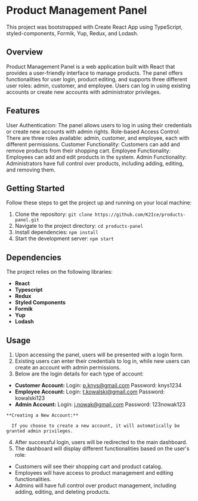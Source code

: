 
# Product Management Panel

This project was bootstrapped with Create React App using TypeScript, styled-components, Formik, Yup, Redux, and Lodash.

## Overview

Product Management Panel is a web application built with React that provides a user-friendly interface to manage products. The panel offers functionalities for user login, product editing, and supports three different user roles: admin, customer, and employee. Users can log in using existing accounts or create new accounts with administrator privileges.

## Features

User Authentication: The panel allows users to log in using their credentials or create new accounts with admin rights.
Role-based Access Control: There are three roles available: admin, customer, and employee, each with different permissions.
Customer Functionality: Customers can add and remove products from their shopping cart.
Employee Functionality: Employees can add and edit products in the system.
Admin Functionality: Administrators have full control over products, including adding, editing, and removing them.

## Getting Started

Follow these steps to get the project up and running on your local machine:

1. Clone the repository: `git clone https://github.com/K2Ice/products-panel.git`
2. Navigate to the project directory: `cd products-panel`
3. Install dependencies: `npm install`
4. Start the development server: `npm start`

## Dependencies

The project relies on the following libraries:

- **React**
- **Typescript**
- **Redux**
- **Styled Components**
- **Formik**
- **Yup**
- **Lodash**

## Usage

1.  Upon accessing the panel, users will be presented with a login form.
2.  Existing users can enter their credentials to log in, while new users can create an account with admin permissions.
3.  Below are the login details for each type of account:
   -  **Customer Account:**
    Login: p.knys@gmail.com
    Password: knys1234
   -  **Employee Account:**
    Login: t.kowalski@gmail.com
    Password: kowalski123
   - **Admin Account:**
    Login: j.nowak@gmail.com
    Password: 123nowak123

    **Creating a New Account:**

	  If you choose to create a new account, it will automatically be granted admin privileges.

4.  After successful login, users will be redirected to the main dashboard.
5.  The dashboard will display different functionalities based on the user's role:

- Customers will see their shopping cart and product catalog.
- Employees will have access to product management and editing functionalities.
- Admins will have full control over product management, including adding, editing, and deleting products.
